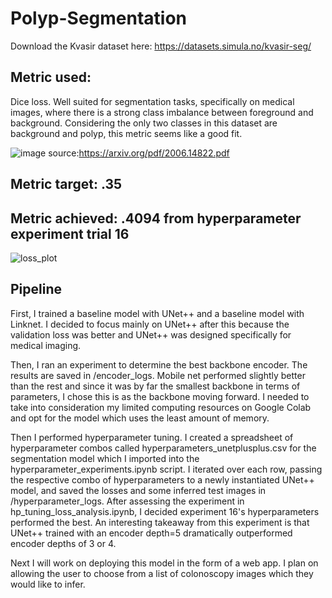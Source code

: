 # Polyp-Segmentation
Download the Kvasir dataset here: https://datasets.simula.no/kvasir-seg/


## Metric used: 
Dice loss. Well suited for segmentation tasks, specifically on medical images, where there is a strong class imbalance between foreground and background. Considering the only two classes in this dataset are background and polyp, this metric seems like a good fit.

![image](https://user-images.githubusercontent.com/23001669/205491760-e14ff221-f801-4f8c-9a7c-632aecf6b153.png)
source:https://arxiv.org/pdf/2006.14822.pdf

## Metric target: .35

## Metric achieved: .4094 from hyperparameter experiment trial 16
![loss_plot](https://user-images.githubusercontent.com/23001669/205491637-f2e19c2b-44f0-4ced-89ad-2a9e4751fbbf.jpg)

## Pipeline
First, I trained a baseline model with UNet++ and a baseline model with Linknet. I decided to focus mainly on UNet++ after this because the validation loss was better and UNet++ was designed specifically for medical imaging. 

Then, I ran an experiment to determine the best backbone encoder. The results are saved in /encoder_logs. Mobile net performed slightly better than the rest and since it was by far the smallest backbone in terms of parameters, I chose this is as the backbone moving forward. I needed to take into consideration my limited computing resources on Google Colab and opt for the model which uses the least amount of memory.

Then I performed hyperparameter tuning. I created a spreadsheet of hyperparameter combos called hyperparameters_unetplusplus.csv for the segmentation model which I imported into the hyperparameter_experiments.ipynb script. I iterated over each row, passing the respective combo of hyperparameters to a newly instantiated UNet++ model, and saved the losses and some inferred test images in /hyperparameter_logs. After assessing the experiment in hp_tuning_loss_analysis.ipynb, I decided experiment 16's hyperparameters performed the best. An interesting takeaway from this experiment is that UNet++ trained with an encoder depth=5 dramatically outperformed encoder depths of 3 or 4.

Next I will work on deploying this model in the form of a web app. I plan on allowing the user to choose from a list of colonoscopy images which they would like to infer.
